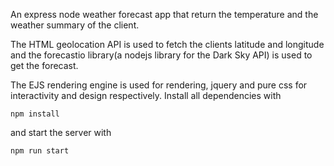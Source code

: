 An express node weather forecast app that return the temperature and the weather summary of the client.

The HTML geolocation API is used to fetch the clients latitude and longitude and the forecastio library(a nodejs library for the Dark Sky API) is used to get the forecast.

The EJS rendering engine is used for rendering, jquery and pure css for interactivity and design respectively.
Install all dependencies with 
```
npm install
```
and start the server with
```
npm run start
```
